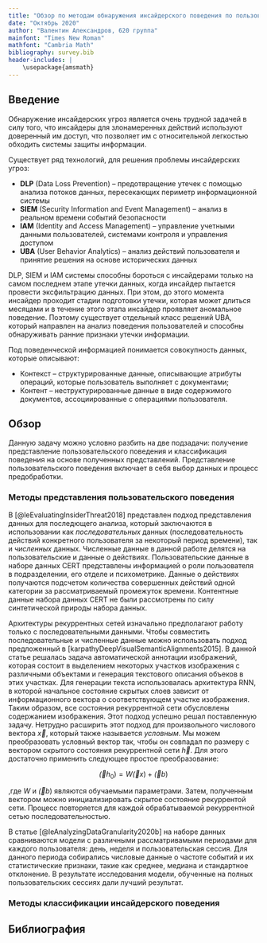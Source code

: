 ```yaml
---
title: "Обзор по методам обнаружения инсайдерского поведения по пользовательскому поведению"
date: "Октябрь 2020"
author: "Валентин Александров, 620 группа"
mainfont: "Times New Roman"
mathfont: "Cambria Math"
bibliography: survey.bib
header-includes: |
    \usepackage{amsmath}
---
```


## Введение

Обнаружение инсайдерских угроз является очень трудной задачей в силу того, что инсайдеры для злонамеренных действий используют доверенный им доступ, что позволяет им с относительной легкостью обходить системы защиты информации.

Существует ряд технологий, для решения проблемы инсайдерских угроз:

- **DLP** (Data Loss Prevention) – предотвращение утечек с помощью анализа потоков данных, пересекающих периметр информационной системы
- **SIEM** (Security Information and Event Management) – анализ в реальном времени событий безопасности
- **IAM** (Identity and Access Management) – управление учетными данными пользователей, системами контроля и управления доступом
- **UBA** (User Behavior Analytics) – анализ действий пользователя и принятие решения на основе исторических данных

DLP, SIEM и IAM системы способны бороться с инсайдерами только на самом последнем этапе утечки данных, когда инсайдер пытается провести эксфильтрацию данных. При этом, до этого момента инсайдер проходит стадии подготовки утечки, которая может длиться месяцами и в течение этого этапа инсайдер проявляет аномальное поведение. Поэтому существует отдельный класс решений UBA, который направлен на анализ поведения пользователей и способны обнаруживать ранние признаки утечки информации.

Под поведенческой информацией понимается совокупность данных, которые описывают:

- Контекст – структурированные данные, описывающие атрибуты операций, которые пользователь выполняет с документами;
- Контент – неструктурированные данные в виде содержимого документов, ассоциированные с операциями пользователя.

## Обзор

Данную задачу можно условно разбить на две подзадачи: получение представление пользовательского поведения и классификация поведения на основе полученных представлений. Представление пользовательского поведения включает в себя выбор данных и процесс предобработки.

### Методы представления пользовательского поведения

В [@leEvaluatingInsiderThreat2018] представлен подход представления данных для последющего анализа, который заключаются в использовании как _последовательных_ данных (последовательность действий конкретного пользователя за некоторый период времени), так и _численных_ данных. Численные данные в данной работе делятся на пользовательские и данные о действиях. Пользовательские данные в наборе данных CERT представлены информацией о роли пользователя в подразделении, его отделе и психометрике. Данные о действиях получаются подсчетом количества совершенных действий одной категории за рассматриваемый промежуток времени. Контентные данные набора данных CERT не были рассмотрены по силу синтетической природы набора данных.

Архитектуры рекуррентных сетей изначально предполагают работу только с последовательными данными. Чтобы совместить последовательные и численные данные можно использовать подход предложенный в [karpathyDeepVisualSemanticAlignments2015]. В данной статье решалась задача автоматической аннотации изображений, которая состоит в выделением некоторых участков изображения с различными объектами и генерация текстового описания объеков в этих участках. Для генерации текста использовалась архитектура RNN, в которой начальное состояние скрытых слоев зависит от информационного вектора о соответствующем участке изображения. Таким образом, все состояния рекуррентной сети обусловлены содержанием изображения. Этот подход успешно решал поставленную задачу.
Нетрудно расширить этот подход для произвольного числового вектора $\overrightarrow{x}$, который также называется _условным_. Мы можем преобразовать условный вектор так, чтобы он совпадал по размеру с вектором скрытого состояния рекуррентной сети $\overrightarrow{h}$. Для этого достаточно применить следующее простое преобразование:

$$\overrightarrow(h_0) = W\overrightarrow(x) + \overrightarrow(b)$$

,где $W$ и $\overrightarrow(b)$ являются обучаемыми параметрами. Затем, полученным вектором можно инициализировать скрытое состояние рекуррентой сети. Процесс повторяется для каждой обрабатываемой рекуррентной сетью последовательностью.

В статье [@leAnalyzingDataGranularity2020b] на наборе данных сравниваются модели с различными рассматривамыми периодами для каждого пользователя: день, неделя и пользовательская сессия. Для данного периода собирались числовые данные о частоте событий и их статистические признаки, такие как среднее, медиана и стандартное отклонение. В результате исследования модели, обученные на полных пользовательских сессиях дали лучший результат.

### Методы классификации инсайдерского поведения

## Библиография